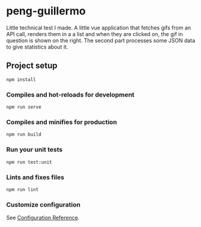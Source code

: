 # peng-guillermo

Little technical test I made. 
A little vue application that fetches gifs from an API call, renders them in a a list and when they are clicked on, the gif in question is shown on the right.
The second part processes some JSON data to give statistics about it. 

## Project setup
```
npm install
```

### Compiles and hot-reloads for development
```
npm run serve
```

### Compiles and minifies for production
```
npm run build
```

### Run your unit tests
```
npm run test:unit
```

### Lints and fixes files
```
npm run lint
```

### Customize configuration
See [Configuration Reference](https://cli.vuejs.org/config/).
